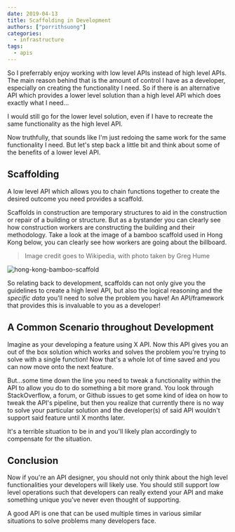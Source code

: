 ```yaml
---
date: 2019-04-13
title: Scaffolding in Development
authors: ["porrithsuong"]
categories:
  - infrastructure
tags:
  - apis
---
```


So I preferrably enjoy working with low level APIs instead of high level APIs. The main reason behind that is the
amount of control I have as a developer, especially on creating the functionality I need. So if there is an alternative
API which provides a lower level solution than a high level API which does exactly what I need...

I would still go for the lower level solution, even if I have to recreate the same functionality as the high level API.

Now truthfully, that sounds like I'm just redoing the same work for the same functionality I need. But let's step back a
little bit and think about some of the benefits of a lower level API.

## Scaffolding ##
A low level API which allows you to chain functions together to create the desired outcome you need provides a scaffold.

Scaffolds in construction are temporary structures to aid in the construction or repair of a building or structure. But as
a bystander you can clearly see how construction workers are constructing the building and their methodology. Take a look
at the image of a bamboo scaffold used in Hong Kong below, you can clearly see how workers are going about the billboard.

>Image credit goes to Wikipedia, with photo taken by Greg Hume

![hong-kong-bamboo-scaffold](https://upload.wikimedia.org/wikipedia/commons/thumb/4/42/CantileverScaffold.jpg/1280px-CantileverScaffold.jpg)

So relating back to development, scaffolds can not only give you the guidelines to create a high level API, but also the
logical reasoning and the _specific data_ you'll need to solve the problem you have! An API/framework that provides this
is invaluable to you as a developer!

## A Common Scenario throughout Development ##
Imagine as your developing a feature using X API. Now this API gives you an out of the box solution which works and solves
the problem you're trying to solve with a single function! Now that's a whole lot of time saved and you can now move onto
the next feature.

But...some time down the line you need to tweak a functionality within the API to allow you do to do something a bit more
grand. You look through StackOverflow, a forum, or Github issues to get some kind of idea on how to tweak the API's pipeline,
but then you realize that currently there is no way to solve your particular solution and the developer(s) of said API wouldn't
support said feature until X months later.

It's a terrible situation to be in and you'll likely plan accordingly to compensate for the situation.

## Conclusion ##
Now if you're an API designer, you should not only think about the high level functionalities your developers will likely
use. You should still support low level operations such that developers can really extend your API and make something unique
you've never even thought of supporting.

A good API is one that can be used multiple times in various similar situations to solve problems many developers face.

